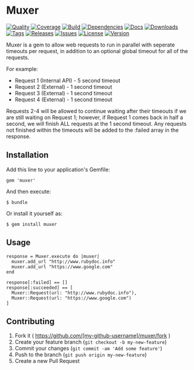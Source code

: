 # Muxer

[![Quality](https://img.shields.io/codeclimate/github/ChrisMacNaughton/muxer.svg?style=flat-square)](https://codeclimate.com/github/ChrisMacNaughton/muxer)
[![Coverage](https://img.shields.io/codeclimate/coverage/github/ChrisMacNaughton/muxer.svg?style=flat-square)](https://codeclimate.com/github/ChrisMacNaughton/muxer)
[![Build](https://img.shields.io/travis-ci/ChrisMacNaughton/muxer.svg?style=flat-square)](https://travis-ci.org/ChrisMacNaughton/muxer)
[![Dependencies](https://img.shields.io/gemnasium/ChrisMacNaughton/muxer.svg?style=flat-square)](https://gemnasium.com/ChrisMacNaughton/muxer)
[![Docs](https://inch-ci.org/github/ChrisMacNaughton/muxer.svg?branch=master)](http://inch-ci.org/github/ChrisMacNaughton/muxer/branch/master)
[![Downloads](https://img.shields.io/gem/dtv/muxer.svg?style=flat-square)](https://rubygems.org/gems/muxer)
[![Tags](https://img.shields.io/github/tag/ChrisMacNaughton/muxer.svg?style=flat-square)](https://github.com/ChrisMacNaughton/muxer/tags)
[![Releases](https://img.shields.io/github/release/ChrisMacNaughton/muxer.svg?style=flat-square)](https://github.com/ChrisMacNaughton/muxer/releases)
[![Issues](https://img.shields.io/github/issues/ChrisMacNaughton/muxer.svg?style=flat-square)](https://github.com/ChrisMacNaughton/muxer/issues)
[![License](https://img.shields.io/badge/license-MIT-brightgreen.svg?style=flat-square)](https://opensource.org/licenses/MIT)
[![Version](https://img.shields.io/gem/v/muxer.svg?style=flat-square)](https://rubygems.org/gems/muxer)

Muxer is a gem to allow web requests to run in parallel with seperate timeouts per request, in addition to an optional global timeout for all of the requests.

For example:

- Request 1 (Internal API) - 5 second timeout
- Request 2 (External) - 1 second timeout
- Request 3 (External) - 1 second timeout
- Request 4 (External) - 1 second timeout

Requests 2-4 will be allowed to continue waiting after their timeouts if we are still waiting on Request 1; however, if Request 1 comes back in half a second, we will finish ALL requests at the 1 second timeout. Any requests not finished within the timeouts will be added to the :failed array in the response.

## Installation

Add this line to your application's Gemfile:

    gem 'muxer'

And then execute:

    $ bundle

Or install it yourself as:

    $ gem install muxer

## Usage

```
response = Muxer.execute do |muxer|
  muxer.add_url "http://www.rubydoc.info"
  muxer.add_url "https://www.google.com"
end

response[:failed] == []
response[:succeeded] == [
  Muxer::Request(url: "http://www.rubydoc.info"),
  Muxer::Request(url: "https://www.google.com")
]
```
## Contributing

1. Fork it ( https://github.com/[my-github-username]/muxer/fork )
2. Create your feature branch (`git checkout -b my-new-feature`)
3. Commit your changes (`git commit -am 'Add some feature'`)
4. Push to the branch (`git push origin my-new-feature`)
5. Create a new Pull Request
